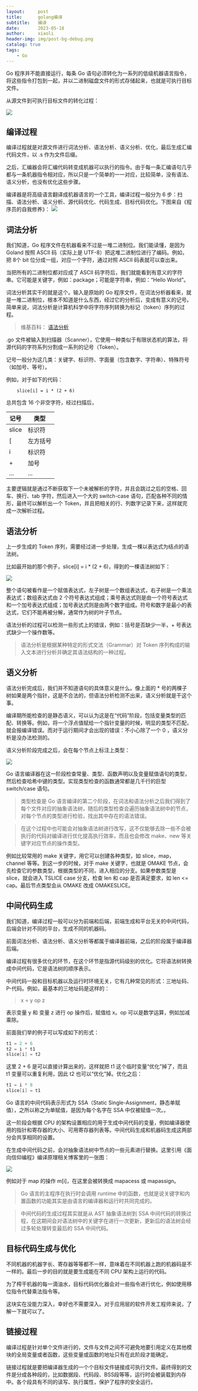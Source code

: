 ```yaml
---
layout:     post
title:      golang编译
subtitle:   编译
date:       2023-05-18
author:     xiaoli
header-img: img/post-bg-debug.png
catalog: true
tags:
    - Go
---
```


Go 程序并不能直接运行，每条 Go 语句必须转化为一系列的低级机器语言指令，将这些指令打包到一起，并以二进制磁盘文件的形式存储起来，也就是可执行目标文件。

从源文件到可执行目标文件的转化过程：

![](/golang-img/compile/7.png)

## 编译过程

编译过程就是对源文件进行词法分析、语法分析、语义分析、优化，最后生成汇编代码文件，以 .s 作为文件后缀。

之后，汇编器会将汇编代码转变成机器可以执行的指令。由于每一条汇编语句几乎都与一条机器指令相对应，所以只是一个简单的一一对应，比较简单，没有语法、语义分析，也没有优化这些步骤。

编译器是将高级语言翻译成机器语言的一个工具，编译过程一般分为 6 步：扫描、语法分析、语义分析、源代码优化、代码生成、目标代码优化。下图来自《程序员的自我修养》：
![](/golang-img/compile/8.png)

## 词法分析

我们知道，Go 程序文件在机器看来不过是一堆二进制位。我们能读懂，是因为 Goland 按照 ASCII 码（实际上是 UTF-8）把这堆二进制位进行了编码。例如，把 8个 bit 位分成一组，对应一个字符，通过对照 ASCII 码表就可以查出来。

当把所有的二进制位都对应成了 ASCII 码字符后，我们就能看到有意义的字符串。它可能是关键字，例如：package；可能是字符串，例如：“Hello World”。

词法分析其实干的就是这个。输入是原始的 Go 程序文件，在词法分析器看来，就是一堆二进制位，根本不知道是什么东西，经过它的分析后，变成有意义的记号。简单来说，词法分析是计算机科学中将字符序列转换为标记（token）序列的过程。

> 维基百科： [语法分析](https://zh.wikipedia.org/wiki/%E8%AF%8D%E6%B3%95%E5%88%86%E6%9E%90)

.go 文件被输入到扫描器（Scanner），它使用一种类似于有限状态机的算法，将源代码的字符系列分割成一系列的记号（Token）。

记号一般分为这几类：关键字、标识符、字面量（包含数字、字符串）、特殊符号（如加号、等号）。

例如，对于如下的代码：
```golang
    slice[i] = i * (2 + 6)
```
总共包含 16 个非空字符，经过扫描后，

|  记号	   | 类型  |
|  ----  | ----  |
| slice  | 标识符 |
| [  | 左方括号 |
| i  | 标识符|
| +  | 加号 |
| ...| ... |

主要逻辑就是通过不断获取下一个未被解析的字符，并且会跳过之后的空格、回车、换行、tab 字符，然后进入一个大的 switch-case 语句，匹配各种不同的情形，最终可以解析出一个 Token，并且把相关的行、列数字记录下来，这样就完成一次解析过程。

## 语法分析
上一步生成的 Token 序列，需要经过进一步处理，生成一棵以表达式为结点的语法树。

比如最开始的那个例子，slice[i] = i * (2 + 6)，得到的一棵语法树如下：

![](/golang-img/compile/9.png)

整个语句被看作是一个赋值表达式，左子树是一个数组表达式，右子树是一个乘法表达式；数组表达式由 2 个符号表达式组成；乘号表达式则是由一个符号表达式和一个加号表达式组成；加号表达式则是由两个数字组成。符号和数字是最小的表达式，它们不能再被分解，通常作为树的叶子节点。

语法分析的过程可以检测一些形式上的错误，例如：括号是否缺少一半，+ 号表达式缺少一个操作数等。

> 语法分析是根据某种特定的形式文法（Grammar）对 Token 序列构成的输入文本进行分析并确定其语法结构的一种过程。

## 语义分析

语法分析完成后，我们并不知道语句的具体意义是什么。像上面的 * 号的两棵子树如果是两个指针，这是不合法的，但语法分析检测不出来，语义分析就是干这个事。

编译期所能检查的是静态语义，可以认为这是在“代码”阶段，包括变量类型的匹配、转换等。例如，将一个浮点值赋给一个指针变量的时候，明显的类型不匹配，就会报编译错误。而对于运行期间才会出现的错误：不小心除了一个 0 ，语义分析是没办法检测的。

语义分析阶段完成之后，会在每个节点上标注上类型：

![](/golang-img/compile/10.png)

Go 语言编译器在这一阶段检查常量、类型、函数声明以及变量赋值语句的类型，然后检查哈希中键的类型。实现类型检查的函数通常都是几千行的巨型 switch/case 语句。

> 类型检查是 Go 语言编译的第二个阶段，在词法和语法分析之后我们得到了每个文件对应的抽象语法树，随后的类型检查会遍历抽象语法树中的节点，对每个节点的类型进行检验，找出其中存在的语法错误。

> 在这个过程中也可能会对抽象语法树进行改写，这不仅能够去除一些不会被执行的代码对编译进行优化提高执行效率，而且也会修改 make、new 等关键字对应节点的操作类型。

例如比较常用的 make 关键字，用它可以创建各种类型，如 slice，map，channel 等等。到这一步的时候，对于 make 关键字，也就是 OMAKE 节点，会先检查它的参数类型，根据类型的不同，进入相应的分支。如果参数类型是 slice，就会进入 TSLICE case 分支，检查 len 和 cap 是否满足要求，如 len <= cap。最后节点类型会从 OMAKE 改成 OMAKESLICE。

## 中间代码生成

我们知道，编译过程一般可以分为前端和后端，前端生成和平台无关的中间代码，后端会针对不同的平台，生成不同的机器码。

前面词法分析、语法分析、语义分析等都属于编译器前端，之后的阶段属于编译器后端。

编译过程有很多优化的环节，在这个环节是指源代码级别的优化。它将语法树转换成中间代码，它是语法树的顺序表示。

中间代码一般和目标机器以及运行时环境无关，它有几种常见的形式：三地址码、P-代码。例如，最基本的三地址码是这样的：

> x = y op z

表示变量 y 和 变量 z 进行 op 操作后，赋值给 x。op 可以是数学运算，例如加减乘除。

前面我们举的例子可以写成如下的形式：

```go
t1 = 2 + 6
t2 = i * t1
slice[i] = t2
```
这里 2 + 6 是可以直接计算出来的，这样就把 t1 这个临时变量“优化”掉了，而且 t1 变量可以重复利用，因此 t2 也可以“优化”掉。优化之后：
```go
t1 = i * 8
slice[i] = t1
```
Go 语言的中间代码表示形式为 SSA（Static Single-Assignment，静态单赋值），之所以称之为单赋值，是因为每个名字在 SSA 中仅被赋值一次。。

这一阶段会根据 CPU 的架构设置相应的用于生成中间代码的变量，例如编译器使用的指针和寄存器的大小、可用寄存器列表等。中间代码生成和机器码生成这两部分会共享相同的设置。

在生成中间代码之前，会对抽象语法树中节点的一些元素进行替换。这里引用《面向信仰编程》编译原理相关博客里的一张图：

![](/golang-img/compile/11.png)

例如对于 map 的操作 m[i]，在这里会被转换成 mapacess 或 mapassign。

> Go 语言的主程序在执行时会调用 runtime 中的函数，也就是说关键字和内置函数的功能其实是由语言的编译器和运行时共同完成的。

> 中间代码的生成过程其实就是从 AST 抽象语法树到 SSA 中间代码的转换过程，在这期间会对语法树中的关键字在进行一次更新，更新后的语法树会经过多轮处理转变最后的 SSA 中间代码。

## 目标代码生成与优化

不同机器的机器字长、寄存器等等都不一样，意味着在不同机器上跑的机器码是不一样的。最后一步的目的就是要生成能在不同 CPU 架构上运行的代码。

为了榨干机器的每一滴油水，目标代码优化器会对一些指令进行优化，例如使用移位指令代替乘法指令等。

这块实在没能力深入，幸好也不需要深入。对于应用层的软件开发工程师来说，了解一下就可以了。

## 链接过程

编译过程是针对单个文件进行的，文件与文件之间不可避免地要引用定义在其他模块的全局变量或者函数，这些变量或函数的地址只有在此阶段才能确定。

链接过程就是要把编译器生成的一个个目标文件链接成可执行文件。最终得到的文件是分成各种段的，比如数据段、代码段、BSS段等等，运行时会被装载到内存中。各个段具有不同的读写、执行属性，保护了程序的安全运行。